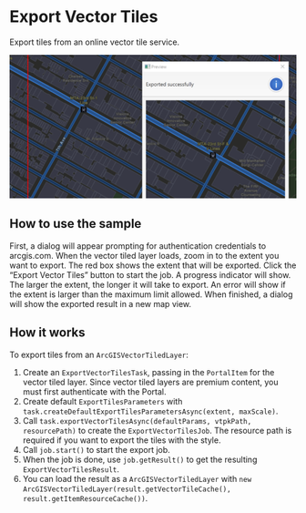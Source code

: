 # Export Vector Tiles

Export tiles from an online vector tile service.

![](ExportVectorTiles.png)

## How to use the sample

First, a dialog will appear prompting for authentication credentials to
arcgis.com. When the vector tiled layer loads, zoom in to the extent you
want to export. The red box shows the extent that will be exported.
Click the “Export Vector Tiles” button to start the job. A progress
indicator will show. The larger the extent, the longer it will take to
export. An error will show if the extent is larger than the maximum
limit allowed. When finished, a dialog will show the exported result in
a new map view.

## How it works

To export tiles from an `ArcGISVectorTiledLayer`:

1.  Create an `ExportVectorTilesTask`, passing in the `PortalItem` for
    the vector tiled layer. Since vector tiled layers are premium
    content, you must first authenticate with the Portal.
2.  Create default `ExportTilesParameters` with
    `task.createDefaultExportTilesParametersAsync(extent, maxScale)`.
3.  Call `task.exportVectorTilesAsync(defaultParams, vtpkPath,
    resourcePath)` to create the `ExportVectorTilesJob`. The resource
    path is required if you want to export the tiles with the style.
4.  Call `job.start()` to start the export job.
5.  When the job is done, use `job.getResult()` to get the resulting
    `ExportVectorTilesResult`.
6.  You can load the result as a `ArcGISVectorTiledLayer` with `new
    ArcGISVectorTiledLayer(result.getVectorTileCache(),
    result.getItemResourceCache())`.

